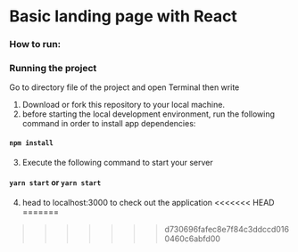 # Basic landing page  with React 

### How to run: 
### Running the project
Go to directory file of the project and open Terminal then write
1. Download or fork this repository to your local machine.<br/>
2. before starting the local development environment, run the following command in order to install app dependencies:
#### ```npm install```

3. Execute the following command to start your server
#### ```yarn start``` or ```yarn start```

4. head to localhost:3000 to check out the application
<<<<<<< HEAD
=======

>>>>>>> d730696fafec8e7f84c3ddccd0160460c6abfd00
